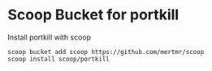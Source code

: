 # Scoop Bucket for portkill

Install portkill with scoop

```pwsh
scoop bucket add scoop https://github.com/mertmr/scoop
scoop install scoop/portkill
```
